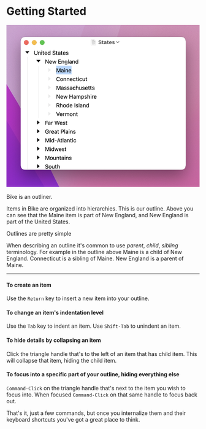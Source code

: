 # Getting Started

![This is Bike](<.gitbook/assets/Screen Shot 2022-04-13 at 2.59.34 PM.png>)

Bike is an outliner.

Items in Bike are organized into hierarchies. This is our outline. Above you can see that the Maine item is part of New England, and New England is part of the United States.

Outlines are pretty simple



When describing an outline it's common to use _parent_, _child_, _sibling_ terminology. For example in the outline above Maine is a child of New England. Connecticut is a sibling of Maine. New England is a parent of Maine.

---

#### To create an item

Use the `Return` key to insert a new item into your outline.

#### To change an item's indentation level

Use the `Tab` key to indent an item. Use `Shift-Tab` to unindent an item.

#### To hide details by collapsing an item

Click the triangle handle that's to the left of an item that has child item. This will collapse that item, hiding the child item.&#x20;

#### To focus into a specific part of your outline, hiding everything else

`Command-Click` on the triangle handle that's next to the item you wish to focus into. When focused `Command-Click` on that same handle to focus back out.

That's it, just a few commands, but once you internalize them and their keyboard shortcuts you've got a great place to think.&#x20;



